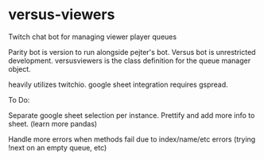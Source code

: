 # versus-viewers
Twitch chat bot for managing viewer player queues

Parity bot is version to run alongside pejter's bot.
Versus bot is unrestricted development.
versusviewers is the class definition for the queue manager object.

heavily utilizes twitchio.  google sheet integration requires gspread.


To Do:

Separate google sheet selection per instance.
Prettify and add more info to sheet. (learn more pandas)

Handle more errors when methods fail due to index/name/etc errors (trying !next on an empty queue, etc)
